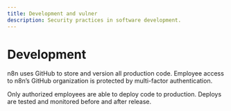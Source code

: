 ```yaml
---
title: Development and vulner
description: Security practices in software development.
---
```


# Development

n8n uses GitHub to store and version all production code. Employee access to n8n’s GitHub organization is protected by multi-factor authentication.

Only authorized employees are able to deploy code to production. Deploys are tested and monitored before and after release.

